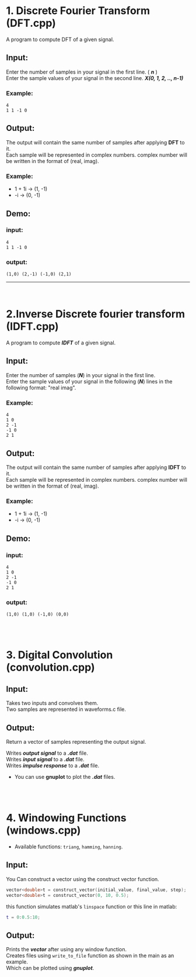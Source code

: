 # 1. Discrete Fourier Transform (DFT.cpp)
A program to compute DFT of a given signal.

## Input:
Enter the number of samples in your signal in the first line.  ( ***n*** )  
Enter the sample values of your signal in the second line.  ***X(0, 1, 2, .., n-1)***

### Example: 
```
4
1 1 -1 0 
```
## Output:
The output will contain the same number of samples after applying **DFT** to it.  
Each sample will be represented in complex numbers.
complex number will be written in the format of (real, imag).
### Example:
- 1 + 1i &rarr; (1, -1)
- -i     &rarr; (0, -1)

## Demo:
### input:
```
4
1 1 -1 0 
```
### output:
```
(1,0) (2,-1) (-1,0) (2,1) 
```

---------------------------

<br/>

# 2.Inverse Discrete fourier transform (IDFT.cpp)
A program to compute ***IDFT*** of a given signal.

## Input:
Enter the number of samples (***N***) in your signal in the first line.  
Enter the sample values of your signal in the following (***N***) lines in the following format: "real imag".

### Example: 
```
4
1 0 
2 -1
-1 0  
2 1 
```
## Output:
The output will contain the same number of samples after applying **IDFT** to it.  
Each sample will be represented in complex numbers.
complex number will be written in the format of (real, imag).
### Example:
- 1 + 1i &rarr; (1, -1)
- -i     &rarr; (0, -1)

## Demo:
### input:
```
4
1 0 
2 -1
-1 0  
2 1 
```
### output:
```
(1,0) (1,0) (-1,0) (0,0) 
```

<br> <br/>

# 3. Digital Convolution (convolution.cpp)

## Input:
Takes two inputs and convolves them.  
Two samples are represented in waveforms.c file.

## Output: 
Return a vector of samples representing the output signal.

Writes ***output signal*** to a ***.dat*** file.  
Writes ***input signal*** to a ***.dat*** file.  
Writes ***impulse response*** to a ***.dat*** file.  

- You can use **gnuplot** to plot the ***.dat*** files.  
  
<br> <br/>

# 4. Windowing Functions (windows.cpp)

- Available functions: ```triang```, ```hamming```, ``hanning``.  

## Input:
You Can construct a vector using the construct vector function.  
``` cpp
vector<double>t = construct_vector(initial_value, final_value, step);
vector<double>t = construct_vector(0, 10, 0.5);
```
this function simulates matlab's ```linspace``` function or this line in matlab: 
``` matlab
t = 0:0.5:10;
```

## Output: 
Prints the ***vector*** after using any window function.  
Creates files using ```write_to_file``` function as shown in the main as an example.    
Which can be plotted using ***gnuplot***.  